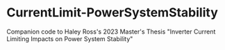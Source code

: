 # CurrentLimit-PowerSystemStability
Companion code to Haley Ross's 2023 Master's Thesis "Inverter Current Limiting Impacts on Power System Stability"
